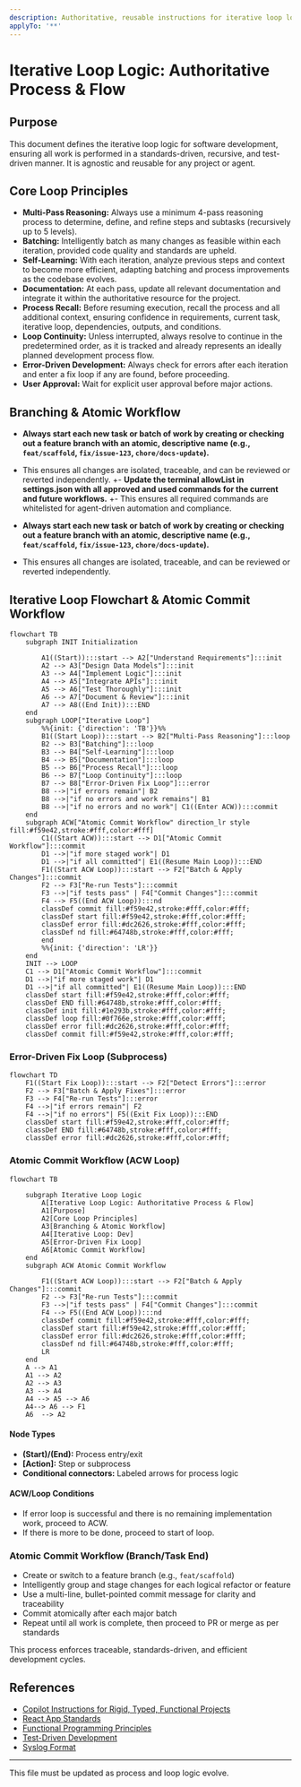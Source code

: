 ```yaml
---
description: Authoritative, reusable instructions for iterative loop logic in software development. Includes a high-contrast, color-coded flowchart for process visualization. Tracks and constrains agent and developer work to a standards-driven, recursive, test-driven loop.
applyTo: '**'
---
```


# Iterative Loop Logic: Authoritative Process & Flow

## Purpose
This document defines the iterative loop logic for software development, ensuring all work is performed in a standards-driven, recursive, and test-driven manner. It is agnostic and reusable for any project or agent.

## Core Loop Principles
- **Multi-Pass Reasoning:** Always use a minimum 4-pass reasoning process to determine, define, and refine steps and subtasks (recursively up to 5 levels).
- **Batching:** Intelligently batch as many changes as feasible within each iteration, provided code quality and standards are upheld.
- **Self-Learning:** With each iteration, analyze previous steps and context to become more efficient, adapting batching and process improvements as the codebase evolves.
- **Documentation:** At each pass, update all relevant documentation and integrate it within the authoritative resource for the project.
- **Process Recall:** Before resuming execution, recall the process and all additional context, ensuring confidence in requirements, current task, iterative loop, dependencies, outputs, and conditions.
- **Loop Continuity:** Unless interrupted, always resolve to continue in the predetermined order, as it is tracked and already represents an ideally planned development process flow.
- **Error-Driven Development:** Always check for errors after each iteration and enter a fix loop if any are found, before proceeding.
- **User Approval:** Wait for explicit user approval before major actions.



## Branching & Atomic Workflow
- **Always start each new task or batch of work by creating or checking out a feature branch with an atomic, descriptive name (e.g., `feat/scaffold`, `fix/issue-123`, `chore/docs-update`).**
- This ensures all changes are isolated, traceable, and can be reviewed or reverted independently.
+- **Update the terminal allowList in settings.json with all approved and used commands for the current and future workflows.**
+- This ensures all required commands are whitelisted for agent-driven automation and compliance.

- **Always start each new task or batch of work by creating or checking out a feature branch with an atomic, descriptive name (e.g., `feat/scaffold`, `fix/issue-123`, `chore/docs-update`).**
- This ensures all changes are isolated, traceable, and can be reviewed or reverted independently.

## Iterative Loop Flowchart & Atomic Commit Workflow

```mermaid
flowchart TB
    subgraph INIT Initialization

        A1((Start)):::start --> A2["Understand Requirements"]:::init
        A2 --> A3["Design Data Models"]:::init
        A3 --> A4["Implement Logic"]:::init
        A4 --> A5["Integrate APIs"]:::init
        A5 --> A6["Test Thoroughly"]:::init
        A6 --> A7["Document & Review"]:::init
        A7 --> A8((End Init)):::END
    end
    subgraph LOOP["Iterative Loop"]
        %%{init: {'direction': 'TB'}}%%
        B1((Start Loop)):::start --> B2["Multi-Pass Reasoning"]:::loop
        B2 --> B3["Batching"]:::loop
        B3 --> B4["Self-Learning"]:::loop
        B4 --> B5["Documentation"]:::loop
        B5 --> B6["Process Recall"]:::loop
        B6 --> B7["Loop Continuity"]:::loop
        B7 --> B8["Error-Driven Fix Loop"]:::error
        B8 -->|"if errors remain"| B2
        B8 -->|"if no errors and work remains"| B1
        B8 -->|"if no errors and no work"| C1((Enter ACW)):::commit
    end
    subgraph ACW["Atomic Commit Workflow" direction_lr style fill:#f59e42,stroke:#fff,color:#fff]
        C1((Start ACW)):::start --> D1["Atomic Commit Workflow"]:::commit
        D1 -->|"if more staged work"| D1
        D1 -->|"if all committed"| E1((Resume Main Loop)):::END
        F1((Start ACW Loop)):::start --> F2["Batch & Apply Changes"]:::commit
        F2 --> F3["Re-run Tests"]:::commit
        F3 -->|"if tests pass" | F4["Commit Changes"]:::commit
        F4 --> F5((End ACW Loop)):::nd
        classDef commit fill:#f59e42,stroke:#fff,color:#fff;
        classDef start fill:#f59e42,stroke:#fff,color:#fff;
        classDef error fill:#dc2626,stroke:#fff,color:#fff;
        classDef nd fill:#64748b,stroke:#fff,color:#fff;
        end
        %%{init: {'direction': 'LR'}}
    end
    INIT --> LOOP
    C1 --> D1["Atomic Commit Workflow"]:::commit
    D1 -->|"if more staged work"| D1
    D1 -->|"if all committed"| E1((Resume Main Loop)):::END
    classDef start fill:#f59e42,stroke:#fff,color:#fff;
    classDef END fill:#64748b,stroke:#fff,color:#fff;
    classDef init fill:#1e293b,stroke:#fff,color:#fff;
    classDef loop fill:#0f766e,stroke:#fff,color:#fff;
    classDef error fill:#dc2626,stroke:#fff,color:#fff;
    classDef commit fill:#f59e42,stroke:#fff,color:#fff;
```

### Error-Driven Fix Loop (Subprocess)

```mermaid
flowchart TD
    F1((Start Fix Loop)):::start --> F2["Detect Errors"]:::error
    F2 --> F3["Batch & Apply Fixes"]:::error
    F3 --> F4["Re-run Tests"]:::error
    F4 -->|"if errors remain"| F2
    F4 -->|"if no errors"| F5((Exit Fix Loop)):::END
    classDef start fill:#f59e42,stroke:#fff,color:#fff;
    classDef END fill:#64748b,stroke:#fff,color:#fff;
    classDef error fill:#dc2626,stroke:#fff,color:#fff;
```

### Atomic Commit Workflow (ACW Loop)
```mermaid
flowchart TB

    subgraph Iterative Loop Logic
        A[Iterative Loop Logic: Authoritative Process & Flow]
        A1[Purpose]
        A2[Core Loop Principles]
        A3[Branching & Atomic Workflow]
        A4[Iterative Loop: Dev]
        A5[Error-Driven Fix Loop]
        A6[Atomic Commit Workflow]
    end
    subgraph ACW Atomic Commit Workflow 
        
        F1((Start ACW Loop)):::start --> F2["Batch & Apply Changes"]:::commit
        F2 --> F3["Re-run Tests"]:::commit
        F3 -->|"if tests pass" | F4["Commit Changes"]:::commit
        F4 --> F5((End ACW Loop)):::nd
        classDef commit fill:#f59e42,stroke:#fff,color:#fff;
        classDef start fill:#f59e42,stroke:#fff,color:#fff;
        classDef error fill:#dc2626,stroke:#fff,color:#fff;
        classDef nd fill:#64748b,stroke:#fff,color:#fff;
        LR
    end
    A --> A1
    A1 --> A2
    A2 --> A3
    A3 --> A4
    A4 --> A5 --> A6
    A4--> A6 --> F1
    A6  --> A2
```


#### Node Types
- **(Start)/(End):** Process entry/exit
- **[Action]:** Step or subprocess
- **Conditional connectors:** Labeled arrows for process logic

#### ACW/Loop Conditions
- If error loop is successful and there is no remaining implementation work, proceed to ACW.
- If there is more to be done, proceed to start of loop.

### Atomic Commit Workflow (Branch/Task End)

- Create or switch to a feature branch (e.g., `feat/scaffold`)
- Intelligently group and stage changes for each logical refactor or feature
- Use a multi-line, bullet-pointed commit message for clarity and traceability
- Commit atomically after each major batch
- Repeat until all work is complete, then proceed to PR or merge as per standards

This process enforces traceable, standards-driven, and efficient development cycles.

## References
- [Copilot Instructions for Rigid, Typed, Functional Projects](./copilot-instructions.md)
- [React App Standards](./react-app.standards.instructions.md)
- [Functional Programming Principles](https://en.wikipedia.org/wiki/Functional_programming)
- [Test-Driven Development](https://en.wikipedia.org/wiki/Test-driven_development)
- [Syslog Format](https://tools.ietf.org/html/rfc5424)

---
This file must be updated as process and loop logic evolve.
